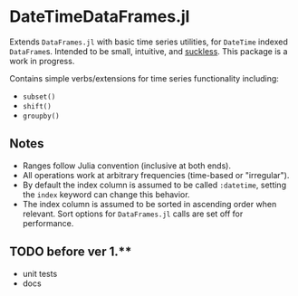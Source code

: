 # DateTimeDataFrames.jl

Extends `DataFrames.jl` with basic time series utilities, for `DateTime` indexed `DataFrame`s.
Intended to be small, intuitive, and [suckless](https://suckless.org/). This package is a work in progress.

Contains simple verbs/extensions for time series functionality including:
* `subset()`
* `shift()`
* `groupby()`

## Notes
* Ranges follow Julia convention (inclusive at both ends).
* All operations work at arbitrary frequencies (time-based or "irregular").
* By default the index column is assumed to be called `:datetime`, setting the `index` keyword can change this behavior.
* The index column is assumed to be sorted in ascending order when relevant. Sort options for `DataFrames.jl` calls are set off for performance.

## TODO before ver 1.**
* unit tests
* docs

